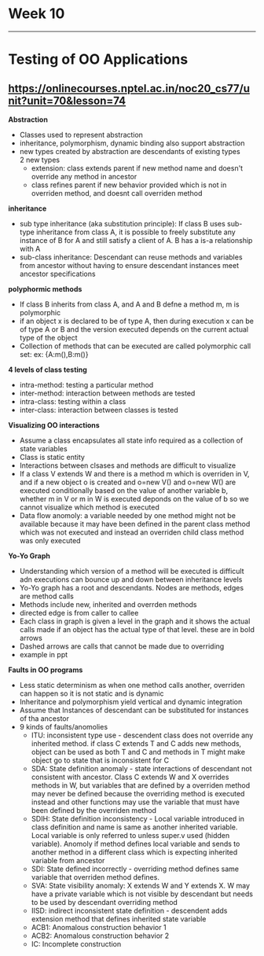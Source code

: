 # Week 10 
-----------------------------------------------------------------
# Testing of OO Applications
https://onlinecourses.nptel.ac.in/noc20_cs77/unit?unit=70&lesson=74
-----------------------------------------------------------------

**Abstraction**
* Classes used to represent abstraction
* inheritance, polymorphism, dynamic binding also support abstraction
* new types created by abstraction are descendants of existing types  
  2 new types  
  * extension: class extends parent if new method name and doesn't override any method in ancestor
  * class refines parent if new behavior provided which is not in overriden method, and doesnt call overriden method

**inheritance**
* sub type inheritance (aka substitution principle): If class B uses sub-type inheritance from class A, it is possible to freely substitute any instance of 
B for A and still satisfy a client of A. B has a is-a relationship with A
* sub-class inheritance: Descendant can reuse methods and variables from ancestor without having to ensure descendant instances meet ancestor specifications

**polyphormic methods**
* If class B inherits from class A, and A and B defne a method m, m is polymorphic
* if an object x is declared to be of type A, then during execution x can be of type A or B and the version executed depends on the current actual type of the object
* Collection of methods that can be executed are called polymorphic call set: ex: {A:m(),B:m()}

**4 levels of class testing**
* intra-method: testing a particular method
* inter-method: interaction between methods are tested
* intra-class: testing within a class
* inter-class: interaction between classes is tested

**Visualizing OO interactions**
* Assume a class encapsulates all state info required as a collection of state variables  
* Class is static entity  
* Interactions between clsases and methods are difficult to visualize  
* If a class V extends W and there is a method m which is overriden in V, and if a new object o is created and o=new V() and o=new W() are executed conditionally based on the value of another variable b, whether m in V or m in W is executed deponds on the value of b so we cannot visualize which method is executed  
* Data flow anomoly: a variable needed by one method might not be available because it may have been defined in the parent class method which was not executed and instead an overriden child class method was only executed  
  
**Yo-Yo Graph**  
* Understanding which version of a method will be executed is difficult adn executions can bounce up and down between inheritance levels  
* Yo-Yo graph has a root and descendants. Nodes are methods, edges are method calls  
* Methods include new, inherited and overrden methods  
* directed edge is from caller to callee  
* Each class in graph is given a level in the graph and it shows the actual calls made if an object has the actual type of that level. these are in bold arrows  
* Dashed arrows are calls that cannot be made due to overriding  
* example in ppt  
  
**Faults in OO programs**  
* Less static determinism as when one method calls another, overriden can happen so it is not static and is dynamic  
* Inheritance and polymorphism yield vertical and dynamic integration  
* Assume that Instances of descendant can be substituted for instances of tha ancestor  
* 9 kinds of faults/anomolies  
  * ITU: inconsistent type use - descendent class does not override any inherited method. if class C extends T and C adds new methods, object can be used as both T and C and methods in T might make object go to state that is inconsistent for C  
  * SDA: State definition anomaly - state interactions of descendant not consistent with ancestor. Class C extends W and X overrides methods in W, but variables that are defined by a overriden method may never be defined because the overriding method is executed instead and other functions may use the variable that must have been defined by the overriden method  
  * SDIH: State definition inconsistency - Local variable introduced in class definition and name is same as another inherited variable. Local variable is only referred to unless super.v used (hidden variable). Anomoly if method defines local variable and sends to another method in a different class which is expecting inherited variable from ancestor  
  * SDI: State defined incorrectly - overriding method defines same variable that overriden method defines.  
  * SVA: State visibility anomaly: X extends W and Y extends X. W may have a private variable which is not visible by descendant but needs to be used by descendant overriding method  
  * IISD: indirect inconsistent state definition - descendent adds extension method that defines inherited state variable  
  * ACB1: Anomalous construction behavior 1  
  * ACB2: Anomalous construction behavior 2  
  * IC: Incomplete construction


